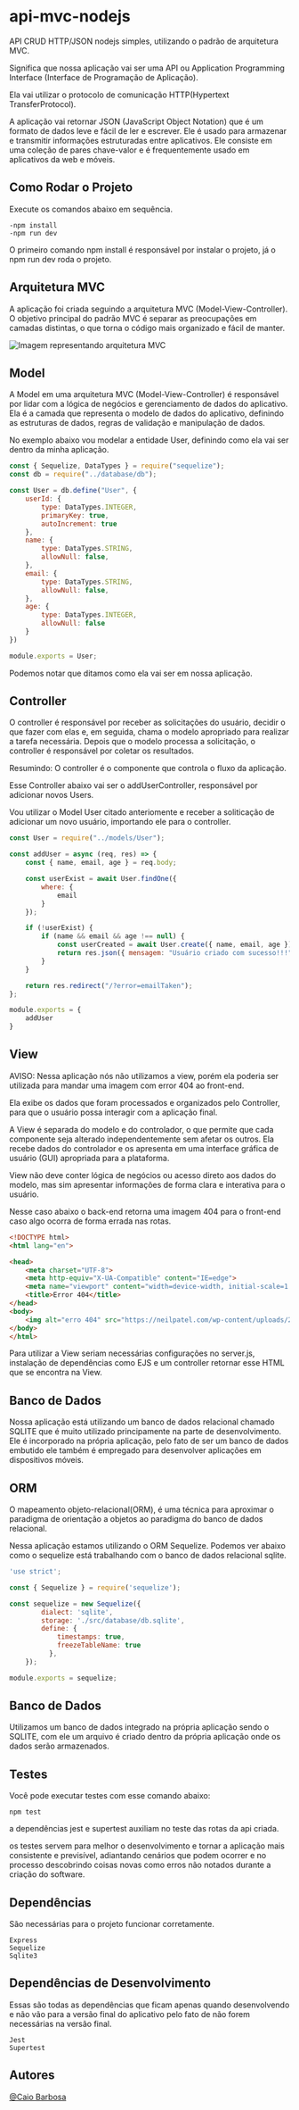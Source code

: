 # api-mvc-nodejs

API CRUD HTTP/JSON nodejs simples, utilizando o padrão de arquitetura MVC.

Significa que nossa aplicação vai ser uma API ou Application Programming Interface (Interface de Programação de Aplicação).

Ela vai utilizar o protocolo de comunicação HTTP(Hypertext TransferProtocol).

A aplicação vai retornar JSON (JavaScript Object Notation) que é um formato de dados leve e fácil de ler e escrever. Ele é usado para armazenar e transmitir informações estruturadas entre aplicativos. Ele consiste em uma coleção de pares chave-valor e é frequentemente usado em aplicativos da web e móveis.

## Como Rodar o Projeto
Execute os comandos abaixo em sequência.

    -npm install
    -npm run dev

O primeiro comando npm install é responsável por instalar o projeto, já o npm run dev roda o projeto.

## Arquitetura MVC

A aplicação foi criada seguindo a arquitetura MVC (Model-View-Controller).<br>
O objetivo principal do padrão MVC é separar as preocupações em camadas distintas, o que torna o código mais organizado e fácil de manter.

<img src="https://arquivo.devmedia.com.br/artigos/Joel_Rodrigues/Guias/guia-aspnet-mvc-1.png" alt="Imagem representando arquitetura MVC">

## Model

A Model em uma arquitetura MVC (Model-View-Controller) é responsável por lidar com a lógica de negócios e gerenciamento de dados do aplicativo.
Ela é a camada que representa o modelo de dados do aplicativo, definindo as estruturas de dados, regras de validação e manipulação de dados.

No exemplo abaixo vou modelar a entidade User, definindo como ela vai ser dentro da minha aplicação.

```javascript
const { Sequelize, DataTypes } = require("sequelize");
const db = require("../database/db");

const User = db.define("User", {
    userId: {
        type: DataTypes.INTEGER,
        primaryKey: true,
        autoIncrement: true
    },
    name: {
        type: DataTypes.STRING,
        allowNull: false,
    },
    email: {
        type: DataTypes.STRING,
        allowNull: false,
    },
    age: {
        type: DataTypes.INTEGER,
        allowNull: false
    }
})

module.exports = User;
```

Podemos notar que ditamos como ela vai ser em nossa aplicação.

## Controller

O controller é responsável por receber as solicitações do usuário, decidir o que fazer com elas e, em seguida, chama o modelo apropriado para realizar a tarefa necessária. Depois que o modelo processa a solicitação, o controller é responsável por coletar os resultados.

Resumindo: O controller é o componente que controla o fluxo da aplicação.

Esse Controller abaixo vai ser o addUserController, responsável por adicionar novos Users.

Vou utilizar o Model User citado anteriomente e receber a soliticação de adicionar um novo usuário, importando ele para o controller.
```javascript
const User = require("../models/User");

const addUser = async (req, res) => {
    const { name, email, age } = req.body;

    const userExist = await User.findOne({
        where: {
            email
        }
    });

    if (!userExist) {        
        if (name && email && age !== null) {
            const userCreated = await User.create({ name, email, age });
            return res.json({ mensagem: "Usuário criado com sucesso!!!" });
        }
    }

    return res.redirect("/?error=emailTaken");
};

module.exports = {
    addUser
}

```

## View

AVISO: Nessa aplicação nós não utilizamos a view, porém ela poderia ser utilizada para mandar uma imagem com error 404 ao front-end.

Ela exibe os dados que foram processados e organizados pelo Controller, para que o usuário possa interagir com a aplicação final.

A View é separada do modelo e do controlador, o que permite que cada componente seja alterado independentemente sem afetar os outros. Ela recebe dados do controlador e os apresenta em uma interface gráfica de usuário (GUI) apropriada para a plataforma.

View não deve conter lógica de negócios ou acesso direto aos dados do modelo, mas sim apresentar informações de forma clara e interativa para o usuário.

Nesse caso abaixo o back-end retorna uma imagem 404 para o front-end caso algo ocorra de forma errada nas rotas.

```html
<!DOCTYPE html>
<html lang="en">

<head>
    <meta charset="UTF-8">
    <meta http-equiv="X-UA-Compatible" content="IE=edge">
    <meta name="viewport" content="width=device-width, initial-scale=1.0">
    <title>Error 404</title>
</head>
<body>
    <img alt="erro 404" src="https://neilpatel.com/wp-content/uploads/2019/05/ilustracao-sobre-o-error-404-not-found.jpeg">
</body>
</html>
```

Para utilizar a View seriam necessárias configurações no server.js, instalação de dependências como EJS e um controller retornar esse HTML que se encontra na View.

## Banco de Dados

Nossa aplicação está utilizando um banco de dados relacional chamado SQLITE que é muito utilizado principamente na parte de desenvolvimento. Ele é incorporado na própria aplicação, pelo fato de ser um banco de dados embutido ele também é empregado para desenvolver aplicações em dispositivos móveis.

## ORM

O mapeamento objeto-relacional(ORM), é uma técnica para aproximar o paradigma de orientação a objetos ao paradigma do banco de dados relacional.

Nessa aplicação estamos utilizando o ORM Sequelize.
Podemos ver abaixo como o sequelize está trabalhando com o banco de dados relacional sqlite.
```javascript
'use strict';

const { Sequelize } = require('sequelize');

const sequelize = new Sequelize({
        dialect: 'sqlite',
        storage: './src/database/db.sqlite',
        define: {
            timestamps: true,
            freezeTableName: true
          },
    });

module.exports = sequelize;
```
## Banco de Dados

Utilizamos um banco de dados integrado na própria aplicação sendo o SQLITE, com ele um arquivo é criado dentro da própria aplicação onde os dados serão armazenados.

## Testes
Você pode executar testes com esse comando abaixo:

    npm test

a dependências jest e supertest auxiliam no teste das rotas da api criada.

os testes servem para melhor o desenvolvimento e tornar a aplicação mais consistente e previsível, adiantando cenários que podem ocorrer e no processo descobrindo coisas novas como erros não notados durante a criação do software.
## Dependências
São necessárias para o projeto funcionar corretamente.

    Express
    Sequelize
    Sqlite3

## Dependências de Desenvolvimento
Essas são todas as dependências que ficam apenas quando desenvolvendo e não vão para a versão final do aplicativo pelo fato de não forem necessárias na versão final.

    Jest
    Supertest
## Autores
[@Caio Barbosa](https://www.github.com/caiobarbosa881)
